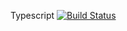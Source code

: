 Typescript [![Build Status](https://cloud.drone.io/api/badges/Cerberus/ts/status.svg?branch=develop)](https://cloud.drone.io/Cerberus/ts)